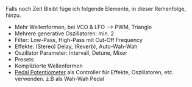Falls noch Zeit Bleibt füge ich folgende Elemente, in dieser Reihenfolge, hinzu.
 - Mehr Wellenformen, bei VCO & LFO --> PWM, Triangle
 - Mehrere generative Oszillatoren: min. 2
 - Filter: Low-Pass, High-Pass mit Cut-Off Frequency
 - Effekte: (Stereo) Delay, (Reverb), Auto-Wah-Wah
 - Oszillator Parameter: Intervall, Detune, Mixer
 - Presets
 - Komplizierte Wellenformen
 - [Pedal Potentiometer](https://www.adafruit.com/product/3739) als Controller für Effekte, Oszillatoren, etc. verwenden. z.B als Wah-Wah Pedal
